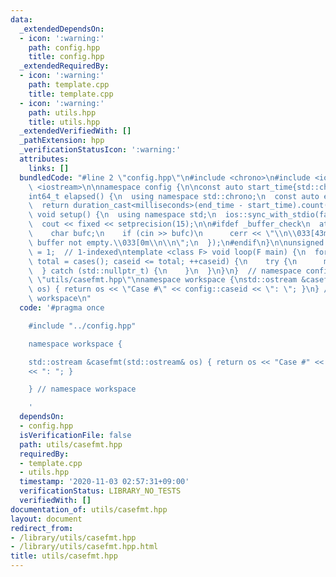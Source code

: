 ```yaml
---
data:
  _extendedDependsOn:
  - icon: ':warning:'
    path: config.hpp
    title: config.hpp
  _extendedRequiredBy:
  - icon: ':warning:'
    path: template.cpp
    title: template.cpp
  - icon: ':warning:'
    path: utils.hpp
    title: utils.hpp
  _extendedVerifiedWith: []
  _pathExtension: hpp
  _verificationStatusIcon: ':warning:'
  attributes:
    links: []
  bundledCode: "#line 2 \"config.hpp\"\n#include <chrono>\n#include <iomanip>\n#include\
    \ <iostream>\n\nnamespace config {\n\nconst auto start_time{std::chrono::system_clock::now()};\n\
    int64_t elapsed() {\n  using namespace std::chrono;\n  const auto end_time{system_clock::now()};\n\
    \  return duration_cast<milliseconds>(end_time - start_time).count();\n}\n\n__attribute__((constructor))\
    \ void setup() {\n  using namespace std;\n  ios::sync_with_stdio(false);\n  cin.tie(nullptr);\n\
    \  cout << fixed << setprecision(15);\n\n#ifdef _buffer_check\n  atexit([] {\n\
    \    char bufc;\n    if (cin >> bufc)\n      cerr << \"\\n\\033[43m\\033[30mwarning:\
    \ buffer not empty.\\033[0m\\n\\n\";\n  });\n#endif\n}\n\nunsigned cases(), caseid\
    \ = 1;  // 1-indexed\ntemplate <class F> void loop(F main) {\n  for (const unsigned\
    \ total = cases(); caseid <= total; ++caseid) {\n    try {\n      main();\n  \
    \  } catch (std::nullptr_t) {\n    }\n  }\n}\n}  // namespace config\n#line 3\
    \ \"utils/casefmt.hpp\"\nnamespace workspace {\nstd::ostream &casefmt(std::ostream&\
    \ os) { return os << \"Case #\" << config::caseid << \": \"; }\n} // namespace\
    \ workspace\n"
  code: '#pragma once

    #include "../config.hpp"

    namespace workspace {

    std::ostream &casefmt(std::ostream& os) { return os << "Case #" << config::caseid
    << ": "; }

    } // namespace workspace

    '
  dependsOn:
  - config.hpp
  isVerificationFile: false
  path: utils/casefmt.hpp
  requiredBy:
  - template.cpp
  - utils.hpp
  timestamp: '2020-11-03 02:57:31+09:00'
  verificationStatus: LIBRARY_NO_TESTS
  verifiedWith: []
documentation_of: utils/casefmt.hpp
layout: document
redirect_from:
- /library/utils/casefmt.hpp
- /library/utils/casefmt.hpp.html
title: utils/casefmt.hpp
---
```

